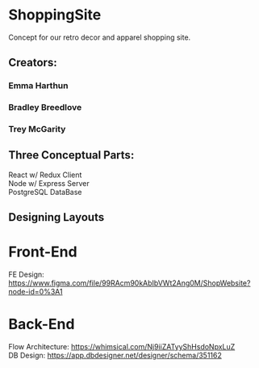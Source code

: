 # ShoppingSite
Concept for our retro decor and apparel shopping site.

## Creators:
### Emma Harthun
### Bradley Breedlove
### Trey McGarity
##
## Three Conceptual Parts:
React w/ Redux Client <br>
Node w/ Express Server <br>
PostgreSQL DataBase <br>
##
## Designing Layouts
# Front-End <br>
FE Design: https://www.figma.com/file/99RAcm90kAbIbVWt2Ang0M/ShopWebsite?node-id=0%3A1 <br>

# Back-End <br>
Flow Architecture: https://whimsical.com/Nj9iiZATyyShHsdoNpxLuZ <br>
DB Design: https://app.dbdesigner.net/designer/schema/351162 <br>